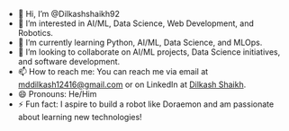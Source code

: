 - 👋 Hi, I’m @Dilkashshaikh92
- 👀 I’m interested in AI/ML, Data Science, Web Development, and Robotics.
- 🌱 I’m currently learning Python, AI/ML, Data Science, and MLOps.
- 💞️ I’m looking to collaborate on AI/ML projects, Data Science initiatives, and software development.
- 📫 How to reach me: You can reach me via email at mddilkash12416@gmail.com or on LinkedIn at [Dilkash Shaikh](https://www.linkedin.com/in/dilkash-shaikh92/).
- 😄 Pronouns: He/Him
- ⚡ Fun fact: I aspire to build a robot like Doraemon and am passionate about learning new technologies!

